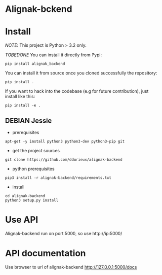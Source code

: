 # Alignak-bckend


# Install

*NOTE*: This project is Python > 3.2 only.

*TOBEDONE* You can install it directly from Pypi:

```
pip install alignak_backend
```

You can install it from source once you cloned successfully the
repository:

```
pip install .
```

If you want to hack into the codebase (e.g for future contribution),
just install like this:

```
pip install -e .
```

## DEBIAN Jessie

* prerequisites

```
apt-get -y install python3 python3-dev python3-pip git
```

* get the project sources

```
git clone https://github.com/ddurieux/alignak-backend
```

* python prerequisites

```
pip3 install -r alignak-backend/requirements.txt
```

* install 

```
cd alignak-backend
python3 setup.py install
```

# Use API
Alignak-backend run on port 5000, so use http://ip:5000/

# API documentation
Use browser to url of alignak-backend http://127.0.0.1:5000/docs

